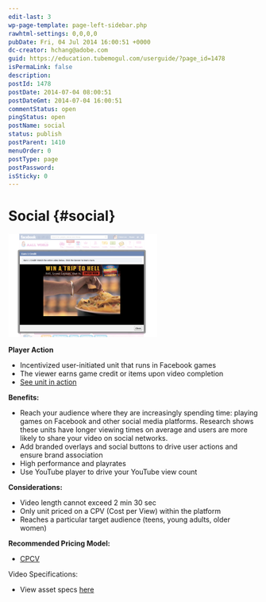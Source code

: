 ```yaml
---
edit-last: 3
wp-page-template: page-left-sidebar.php
rawhtml-settings: 0,0,0,0
pubDate: Fri, 04 Jul 2014 16:00:51 +0000
dc-creator: hchang@adobe.com
guid: https://education.tubemogul.com/userguide/?page_id=1478
isPermaLink: false
description: 
postId: 1478
postDate: 2014-07-04 08:00:51
postDateGmt: 2014-07-04 16:00:51
commentStatus: open
pingStatus: open
postName: social
status: publish
postParent: 1410
menuOrder: 0
postType: page
postPassword: 
isSticky: 0
---
```


# Social {#social}

[ ![fb](assets/fb-300x208.png)](assets/fb.png)

**Player Action**

* Incentivized user-initiated unit that runs in Facebook games
* The viewer earns game credit or items upon video completion
* [See unit in action](https://www.tubemogul.com/marketing/showcase/social-media-games.html)

**Benefits:**

* Reach your audience where they are increasingly spending time: playing games on Facebook and other social media platforms. Research shows these units have longer viewing times on average and users are more likely to share your video on social networks.
* Add branded overlays and social buttons to drive user actions and ensure brand association
* High performance and playrates
* Use YouTube player to drive your YouTube view count

**Considerations:**

* Video length cannot exceed 2 min 30 sec
* Only unit priced on a CPV (Cost per View) within the platform
* Reaches a particular target audience (teens, young adults, older women)

**Recommended Pricing Model:**

* [CPCV](performance-pricing.md)

Video Specifications:

* View asset specs [here](ad-specs.md)
